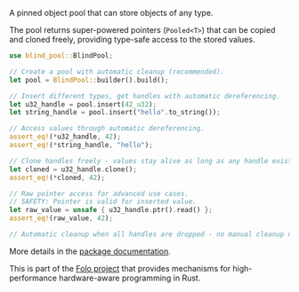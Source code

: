 A pinned object pool that can store objects of any type.

The pool returns super-powered pointers (`Pooled<T>`) that can be copied and cloned freely, providing type-safe access to the stored values.

```rust
use blind_pool::BlindPool;

// Create a pool with automatic cleanup (recommended).
let pool = BlindPool::builder().build();

// Insert different types, get handles with automatic dereferencing.
let u32_handle = pool.insert(42_u32);
let string_handle = pool.insert("hello".to_string());

// Access values through automatic dereferencing.
assert_eq!(*u32_handle, 42);
assert_eq!(*string_handle, "hello");

// Clone handles freely - values stay alive as long as any handle exists.
let cloned = u32_handle.clone();
assert_eq!(*cloned, 42);

// Raw pointer access for advanced use cases.
// SAFETY: Pointer is valid for inserted value.
let raw_value = unsafe { u32_handle.ptr().read() };
assert_eq!(raw_value, 42);

// Automatic cleanup when all handles are dropped - no manual cleanup needed!
```

More details in the [package documentation](https://docs.rs/blind_pool/).

This is part of the [Folo project](https://github.com/folo-rs/folo) that provides mechanisms for
high-performance hardware-aware programming in Rust.